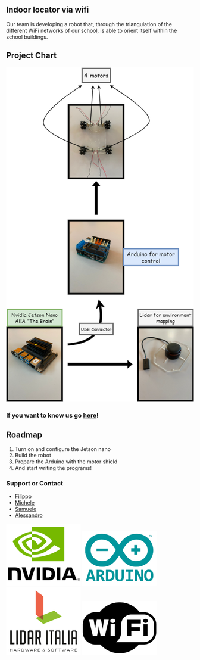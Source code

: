 ## Indoor locator via wifi

Our team is developing a robot that, through the triangulation of the different WiFi networks of our school, is able to orient itself within the school buildings. 

## Project Chart

![chart](/docs/assets/images/Cassis_group_diagram.png)

### If you want to know us go [here](https://github.com/cassis-squad/about-us)!

## Roadmap

 1. Turn on and configure the Jetson nano
 2. Build the robot
 3. Prepare the Arduino with the motor shield
 4. And start writing the programs!

### Support or Contact

 - [Filippo](mailto:filippo.ferrando@itiscuneo.eu)
 - [Michele](mailto:michele.alladio@itiscuneo.eu)
 - [Samuele](mailto:samuele.forneris@itiscuneo.eu)
 - [Alessandro](mailto:alessandro.seimandi@itiscuneo.eu)

![nvidia](/docs/assets/images/nvidia_final.png)
![arduino](/docs/assets/images/arduino_final.png)
![lidar](/docs/assets/images/lidar_final.png)
![wifi](/docs/assets/images/wifi_final.png)
